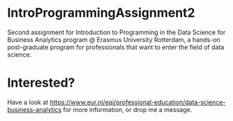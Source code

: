 # IntroProgrammingAssignment2
Second assignment for Introduction to Programming in the Data Science for Business Analytics program @ Erasmus University Rotterdam, a hands-on post-graduate program for professionals that want to enter the field of data science.  

# Interested?

Have a look at https://www.eur.nl/eqi/professional-education/data-science-business-analytics for more information, or drop me a message.
